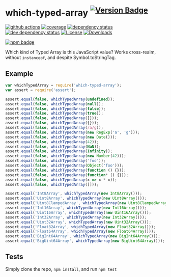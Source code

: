 # which-typed-array <sup>[![Version Badge][npm-version-svg]][package-url]</sup>

[![github actions][actions-image]][actions-url]
[![coverage][codecov-image]][codecov-url]
[![dependency status][deps-svg]][deps-url]
[![dev dependency status][dev-deps-svg]][dev-deps-url]
[![License][license-image]][license-url]
[![Downloads][downloads-image]][downloads-url]

[![npm badge][npm-badge-png]][package-url]

Which kind of Typed Array is this JavaScript value? Works cross-realm, without `instanceof`, and despite Symbol.toStringTag.

## Example

```js
var whichTypedArray = require('which-typed-array');
var assert = require('assert');

assert.equal(false, whichTypedArray(undefined));
assert.equal(false, whichTypedArray(null));
assert.equal(false, whichTypedArray(false));
assert.equal(false, whichTypedArray(true));
assert.equal(false, whichTypedArray([]));
assert.equal(false, whichTypedArray({}));
assert.equal(false, whichTypedArray(/a/g));
assert.equal(false, whichTypedArray(new RegExp('a', 'g')));
assert.equal(false, whichTypedArray(new Date()));
assert.equal(false, whichTypedArray(42));
assert.equal(false, whichTypedArray(NaN));
assert.equal(false, whichTypedArray(Infinity));
assert.equal(false, whichTypedArray(new Number(42)));
assert.equal(false, whichTypedArray('foo'));
assert.equal(false, whichTypedArray(Object('foo')));
assert.equal(false, whichTypedArray(function () {}));
assert.equal(false, whichTypedArray(function* () {}));
assert.equal(false, whichTypedArray(x => x * x));
assert.equal(false, whichTypedArray([]));

assert.equal('Int8Array', whichTypedArray(new Int8Array()));
assert.equal('Uint8Array', whichTypedArray(new Uint8Array()));
assert.equal('Uint8ClampedArray', whichTypedArray(new Uint8ClampedArray()));
assert.equal('Int16Array', whichTypedArray(new Int16Array()));
assert.equal('Uint16Array', whichTypedArray(new Uint16Array()));
assert.equal('Int32Array', whichTypedArray(new Int32Array()));
assert.equal('Uint32Array', whichTypedArray(new Uint32Array()));
assert.equal('Float32Array', whichTypedArray(new Float32Array()));
assert.equal('Float64Array', whichTypedArray(new Float64Array()));
assert.equal('BigInt64Array', whichTypedArray(new BigInt64Array()));
assert.equal('BigUint64Array', whichTypedArray(new BigUint64Array()));
```

## Tests

Simply clone the repo, `npm install`, and run `npm test`

[package-url]: https://npmjs.org/package/which-typed-array

[npm-version-svg]: https://versionbadg.es/inspect-js/which-typed-array.svg

[deps-svg]: https://david-dm.org/inspect-js/which-typed-array.svg

[deps-url]: https://david-dm.org/inspect-js/which-typed-array

[dev-deps-svg]: https://david-dm.org/inspect-js/which-typed-array/dev-status.svg

[dev-deps-url]: https://david-dm.org/inspect-js/which-typed-array#info=devDependencies

[npm-badge-png]: https://nodei.co/npm/which-typed-array.png?downloads=true&stars=true

[license-image]: https://img.shields.io/npm/l/which-typed-array.svg

[license-url]: LICENSE

[downloads-image]: https://img.shields.io/npm/dm/which-typed-array.svg

[downloads-url]: https://npm-stat.com/charts.html?package=which-typed-array

[codecov-image]: https://codecov.io/gh/inspect-js/which-typed-array/branch/main/graphs/badge.svg

[codecov-url]: https://app.codecov.io/gh/inspect-js/which-typed-array/

[actions-image]: https://img.shields.io/endpoint?url=https://github-actions-badge-u3jn4tfpocch.runkit.sh/inspect-js/which-typed-array

[actions-url]: https://github.com/inspect-js/which-typed-array/actions
